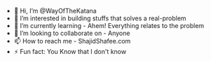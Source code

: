 - 👋 Hi, I’m @WayOfTheKatana 
- 👀 I’m interested in building stuffs that solves a real-problem
- 🌱 I’m currently learning - Ahem! Everything relates to the problem
- 💞️ I’m looking to collaborate on - Anyone
- 📫 How to reach me - ShajidShafee.com
- ⚡ Fun fact: You Know that I don't know

<!---
WayOfTheKatana/WayOfTheKatana is a ✨ special ✨ repository because its `README.md` (this file) appears on your GitHub profile.
You can click the Preview link to take a look at your changes...........................................
--->
